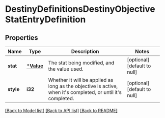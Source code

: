 # DestinyDefinitionsDestinyObjectiveStatEntryDefinition

## Properties
Name | Type | Description | Notes
------------ | ------------- | ------------- | -------------
**stat** | [***Value**](Value.md) | The stat being modified, and the value used. | [optional] [default to null]
**style** | **i32** | Whether it will be applied as long as the objective is active, when it&#39;s completed, or until it&#39;s completed. | [optional] [default to null]

[[Back to Model list]](../README.md#documentation-for-models) [[Back to API list]](../README.md#documentation-for-api-endpoints) [[Back to README]](../README.md)


